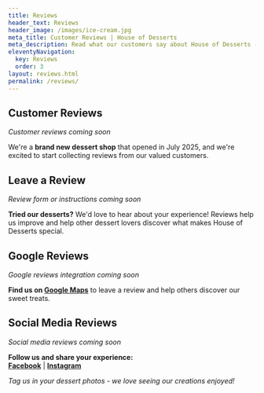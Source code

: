 ```yaml
---
title: Reviews
header_text: Reviews
header_image: /images/ice-cream.jpg
meta_title: Customer Reviews | House of Desserts
meta_description: Read what our customers say about House of Desserts - Lutterworth's favourite dessert shop
eleventyNavigation:
  key: Reviews
  order: 3
layout: reviews.html
permalink: /reviews/
---
```


## Customer Reviews

*Customer reviews coming soon*

We're a **brand new dessert shop** that opened in July 2025, and we're excited to start collecting reviews from our valued customers.

## Leave a Review

*Review form or instructions coming soon*

**Tried our desserts?** We'd love to hear about your experience! Reviews help us improve and help other dessert lovers discover what makes House of Desserts special.

## Google Reviews

*Google reviews integration coming soon*

**Find us on [Google Maps](https://maps.app.goo.gl/4ZMZVLooaErnYnWw6)** to leave a review and help others discover our sweet treats.

## Social Media Reviews

*Social media reviews coming soon*

**Follow us and share your experience:**  
[**Facebook**](https://www.facebook.com/profile.php?id=61576113030850) | [**Instagram**](https://www.instagram.com/house_of_dessert_s)

*Tag us in your dessert photos - we love seeing our creations enjoyed!*
